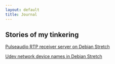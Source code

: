 ```yaml
---
layout: default
title: Journal
---
```

<div class="blurb">
  <h2>Stories of my tinkering</h2>
</div><!-- /.blurb -->

  [Pulseaudio RTP receiver server on Debian Stretch](pulseaudio-rtp-receiver-server)

  [Udev network device names in Debian Stretch](udev-netnames)

